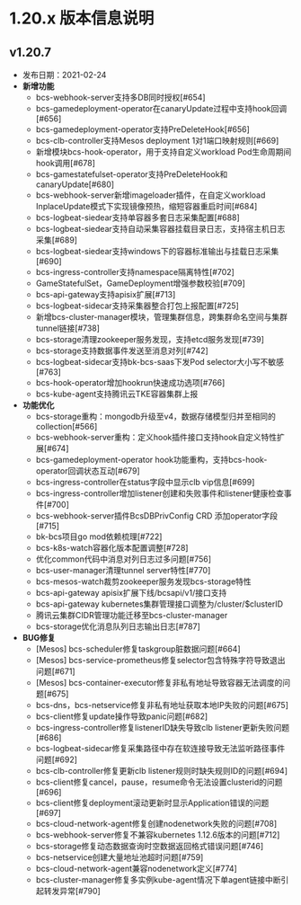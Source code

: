 # 1.20.x 版本信息说明

## v1.20.7

* 发布日期：2021-02-24
* **新增功能**
  * bcs-webhook-server支持多DB同时授权[#654]
  * bcs-gamedeployment-operator在canaryUpdate过程中支持hook回调[#656]
  * bcs-gamedeployment-operator支持PreDeleteHook[#656]
  * bcs-clb-controller支持Mesos deployment 1对1端口映射规则[#669]
  * 新增模块bcs-hook-operator，用于支持自定义workload Pod生命周期间hook调用[#678]
  * bcs-gamestatefulset-operator支持PreDeleteHook和canaryUpdate[#680]
  * bcs-webhook-server新增imageloader插件，在自定义workload InplaceUpdate模式下实现镜像预热，缩短容器重启时间[#684]
  * bcs-logbeat-siedear支持单容器多套日志采集配置[#688]
  * bcs-logbeat-siedear支持自动采集容器挂载目录日志，支持宿主机日志采集[#689]
  * bcs-logbeat-siedear支持windows下的容器标准输出与挂载日志采集[#690]
  * bcs-ingress-controller支持namespace隔离特性[#702]
  * GameStatefulSet，GameDeployment增强参数校验[#709]
  * bcs-api-gateway支持apisix扩展[#713]
  * bcs-logbeat-sidecar支持采集器整合打包上报配置[#725]
  * 新增bcs-cluster-manager模块，管理集群信息，跨集群命名空间与集群tunnel链接[#738]
  * bcs-storage清理zookeeper服务发现，支持etcd服务发现[#739]
  * bcs-storage支持数据事件发送至消息对列[#742]
  * bcs-logbeat-sidecar支持bk-bcs-saas下发Pod selector大小写不敏感[#763]
  * bcs-hook-operator增加hookrun快速成功选项[#766]
  * bcs-kube-agent支持腾讯云TKE容器集群上报
* **功能优化**
  * bcs-storage重构：mongodb升级至v4，数据存储模型归并至相同的collection[#566]
  * bcs-webhook-server重构：定义hook插件接口支持hook自定义特性扩展[#674]
  * bcs-gamedeployment-operator hook功能重构，支持bcs-hook-operator回调状态互动[#679]
  * bcs-ingress-controller在status字段中显示clb vip信息[#699]
  * bcs-ingress-controller增加listener创建和失败事件和listener健康检查事件[#700]
  * bcs-webhook-server插件BcsDBPrivConfig CRD 添加operator字段[#715]
  * bk-bcs项目go mod依赖梳理[#722]
  * bcs-k8s-watch容器化版本配置调整[#728]
  * 优化common代码中消息对列日志过多问题[#756]
  * bcs-user-manager清理tunnel server特性[#770]
  * bcs-mesos-watch裁剪zookeeper服务发现bcs-storage特性
  * bcs-api-gateway apisix扩展下线/bcsapi/v1/接口支持
  * bcs-api-gateway kubernetes集群管理接口调整为/cluster/$clusterID
  * 腾讯云集群CIDR管理功能迁移至bcs-cluster-manager
  * bcs-storage优化消息队列日志输出日志[#787]
* **BUG修复**
  * [Mesos] bcs-scheduler修复taskgroup脏数据问题[#664]
  * [Mesos] bcs-service-prometheus修复selector包含特殊字符导致退出问题[#671]
  * [Mesos] bcs-container-executor修复非私有地址导致容器无法调度的问题[#675]
  * bcs-dns，bcs-netservice修复非私有地址获取本地IP失败的问题[#675]
  * bcs-client修复update操作导致panic问题[#682]
  * bcs-ingress-controller修复listenerID缺失导致clb listener更新失败问题[#686]
  * bcs-logbeat-sidecar修复采集路径中存在软连接导致无法监听路径事件问题[#692]
  * bcs-clb-controller修复更新clb listener规则时缺失规则ID的问题[#694]
  * bcs-client修复cancel，pause，resume命令无法设置clusterid的问题[#696]
  * bcs-client修复deployment滚动更新时显示Application错误的问题[#697]
  * bcs-cloud-network-agent修复创建nodenetwork失败的问题[#708]
  * bcs-webhook-server修复不兼容kubernetes 1.12.6版本的问题[#712]
  * bcs-storage修复动态数据查询时空数据返回格式错误问题[#746]
  * bcs-netservice创建大量地址池超时问题[#759]
  * bcs-cloud-network-agent兼容nodenetwork定义[#774]
  * bcs-cluster-manager修复多实例kube-agent情况下单agent链接中断引起转发异常[#790]

